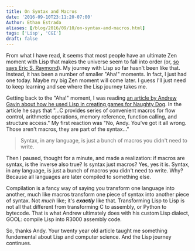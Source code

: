 ```yaml
---
title: On Syntax and Macros
date: '2016-09-10T23:11:20-07:00'
Author: Ethan Estrada
aliases: [/blog/2016/09/10/on-syntax-and-macros.html]
tags: ['Lisp', 'CGI']
draft: false
---
```


From what I have read, it seems that most people have an ultimate Zen
moment with Lisp that makes the universe seem to fall into order (or,
[so says Eric S. Raymond](http://www.catb.org/~esr/faqs/hacker-howto.html#skills1)). My
journey with Lisp so far hasn't been like that. Instead, it has been a
number of smaller "Aha!" moments. In fact, I just had one today. Maybe
my big Zen moment will come later. I guess I'll just need to keep
learning and see where the Lisp journey takes me.

<!-- more -->

Getting back to the "Aha!" moment, I was reading
[an article by Andrew Gavin about how he used Lisp in creating games for Naughty Dog](http://all-things-andy-gavin.com/2011/03/12/making-crash-bandicoot-gool-part-9/). In
the article he says that "...C provides series of convenient macros
for flow control, arithmetic operations, memory reference, function
calling, and structure access."  My first reaction was "No,
Andy. You've got it all wrong. Those aren't macros, they are part of
the syntax..."

> Syntax, in any language, is just a bunch of macros you didn't need
> to write.

Then I paused, thought for a minute, and made a realization: if macros
are syntax, is the inverse also true? Is syntax just macros? Yes, yes
it is.  Syntax, in any language, is just a bunch of macros you didn't
need to write. Why? Because all languages are later compiled to
something else.

Compilation is a fancy way of saying you transform one language into
another, much like macros transform one piece of syntax into another
piece of syntax. Not _much_ like; it's **_exactly_** like
that. Transforming Lisp to Lisp is not all that different from
transforming C to assembly, or Python to bytecode.  That is what
Andrew ultimately does with his custom Lisp dialect, GOOL: compile
Lisp into R3000 assembly code.

So, thanks Andy. Your twenty year old article taught me something
fundemental about Lisp and computer science. And the Lisp journey
continues.
